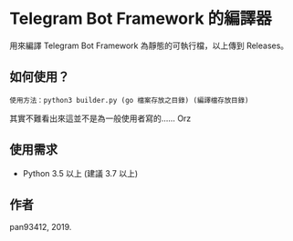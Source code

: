 # Telegram Bot Framework 的編譯器
用來編譯 Telegram Bot Framework 為靜態的可執行檔，以上傳到
Releases。

## 如何使用？
`使用方法：python3 builder.py (go 檔案存放之目錄) (編譯檔存放目錄)`

其實不難看出來這並不是為一般使用者寫的…… Orz

## 使用需求
- Python 3.5 以上 (建議 3.7 以上)

## 作者
pan93412, 2019.
